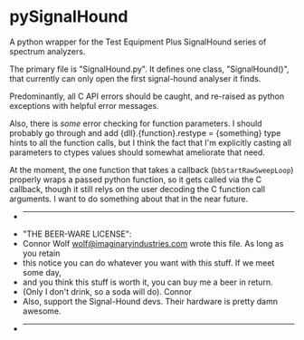 pySignalHound
=============

A python wrapper for the Test Equipment Plus SignalHound series of spectrum analyzers.


The primary file is "SignalHound.py". It defines one class, "SignalHound()", that currently can only open the first signal-hound analyser it finds.

Predominantly, all C API errors should be caught, and re-raised as python exceptions with helpful error messages.

Also, there is *some* error checking for function parameters. I should probably go through and add {dll}.{function}.restype = {something} type
hints to all the function calls, but I think the fact that I'm explicitly casting all parameters to ctypes values should somewhat ameliorate that need.

At the moment, the one function that takes a callback (`bbStartRawSweepLoop`) properly wraps a passed python function, so it gets called via the C callback,
though it still relys on the user decoding the C function call arguments. I want to do something about that in the near future.



* ----------------------------------------------------------------------------
* "THE BEER-WARE LICENSE":
* Connor Wolf <wolf@imaginaryindustries.com> wrote this file. As long as you retain
* this notice you can do whatever you want with this stuff. If we meet some day,
* and you think this stuff is worth it, you can buy me a beer in return.
* (Only I don't drink, so a soda will do). Connor
* Also, support the Signal-Hound devs. Their hardware is pretty damn awesome.
* ----------------------------------------------------------------------------
